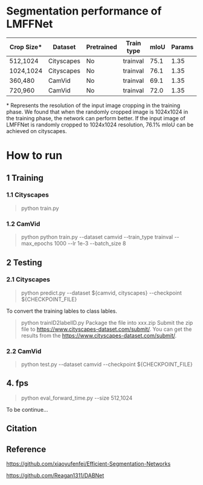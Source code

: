 
# Segmentation performance of LMFFNet
<table class="tg">
<thead>
  <tr>
    <th class="tg-amwm">Crop Size*</th>
    <th class="tg-amwm">Dataset</th>
    <th class="tg-amwm">Pretrained</th>
    <th class="tg-amwm">Train type</th>
    <th class="tg-amwm">mIoU</th>
    <th class="tg-amwm">Params</th>
    <th class="tg-amwm">Speed</th>
  </tr>
</thead>
<tbody>
  <tr>
    <td class="tg-baqh">512,1024</td>
    <td class="tg-baqh">Cityscapes</td>
    <td class="tg-baqh">No</td>
    <td class="tg-baqh">trainval</td>
    <td class="tg-baqh">75.1</td>
    <td class="tg-baqh">1.35</td>
    <td class="tg-baqh">118.9</td>
  </tr>
  <tr>
    <td class="tg-c3ow">1024,1024</td>
    <td class="tg-c3ow">Cityscapes</td>
    <td class="tg-c3ow">No</td>
    <td class="tg-c3ow">trainval</td>
    <td class="tg-c3ow">76.1</td>
    <td class="tg-baqh">1.35</td>
    <td class="tg-baqh">-</td>
  </tr>
  <tr>
    <td class="tg-c3ow">360,480</td>
    <td class="tg-c3ow">CamVid</td>
    <td class="tg-c3ow">No</td>
    <td class="tg-c3ow">trainval</td>
    <td class="tg-c3ow">69.1</td>
    <td class="tg-baqh">1.35</td>
    <td class="tg-baqh">116.4</td>
  </tr>
  <tr>
    <td class="tg-c3ow">720,960</td>
    <td class="tg-c3ow">CamVid</td>
    <td class="tg-c3ow">No</td>
    <td class="tg-c3ow">trainval</td>
    <td class="tg-c3ow">72.0</td>
    <td class="tg-baqh">1.35</td>
    <td class="tg-baqh">120.8</td>
  </tr>
</tbody>
</table>

\* Represents the resolution of the input image cropping in the training phase. We found that when the randomly cropped image is 1024x1024 in the training phase, the network can perform better. If the input image of LMFFNet is randomly cropped to 1024x1024 resolution, 76.1% mIoU can be achieved on cityscapes.


# How to run

## 1 Training
### 1.1 Cityscapes
> python train.py 

### 1.2 CamVid
> python python train.py --dataset camvid --train_type trainval --max_epochs 1000 --lr 1e-3 --batch_size 8

## 2 Testing
### 2.1 Cityscapes  
> python predict.py --dataset ${camvid, cityscapes} --checkpoint ${CHECKPOINT_FILE}

To convert the training lables to class lables.
> python trainID2labelID.py
> Package the file into xxx.zip 
> Submit the zip file to https://www.cityscapes-dataset.com/submit/.
> You can get the results from the https://www.cityscapes-dataset.com/submit/.
### 2.2 CamVid
> python test.py --dataset camvid --checkpoint ${CHECKPOINT_FILE}

## 4. fps
> python eval_forward_time.py --size 512,1024

 
 To be continue...
 
 ## Citation
 
 ## Reference
 
 https://github.com/xiaoyufenfei/Efficient-Segmentation-Networks
 
 https://github.com/Reagan1311/DABNet
 

